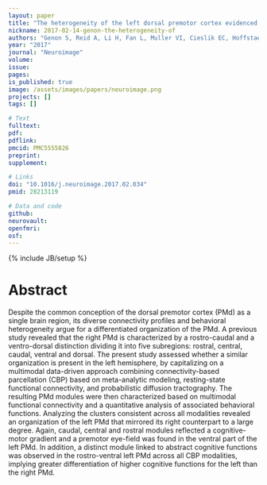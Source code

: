 ```yaml
---
layout: paper
title: "The heterogeneity of the left dorsal premotor cortex evidenced by multimodal connectivity-based parcellation and functional characterization."
nickname: 2017-02-14-genon-the-heterogeneity-of
authors: "Genon S, Reid A, Li H, Fan L, Muller VI, Cieslik EC, Hoffstaedter F, Langner R, Grefkes C, Laird AR, Fox PT, Jiang T, Amunts K, Eickhoff SB"
year: "2017"
journal: "Neuroimage"
volume: 
issue: 
pages: 
is_published: true
image: /assets/images/papers/neuroimage.png
projects: []
tags: []

# Text
fulltext:
pdf:
pdflink:
pmcid: PMC5555826
preprint:
supplement:

# Links
doi: "10.1016/j.neuroimage.2017.02.034"
pmid: 28213119

# Data and code
github:
neurovault:
openfmri:
osf:
---
```

{% include JB/setup %}

# Abstract

Despite the common conception of the dorsal premotor cortex (PMd) as a single brain region, its diverse connectivity profiles and behavioral heterogeneity argue for a differentiated organization of the PMd. A previous study revealed that the right PMd is characterized by a rostro-caudal and a ventro-dorsal distinction dividing it into five subregions: rostral, central, caudal, ventral and dorsal. The present study assessed whether a similar organization is present in the left hemisphere, by capitalizing on a multimodal data-driven approach combining connectivity-based parcellation (CBP) based on meta-analytic modeling, resting-state functional connectivity, and probabilistic diffusion tractography. The resulting PMd modules were then characterized based on multimodal functional connectivity and a quantitative analysis of associated behavioral functions. Analyzing the clusters consistent across all modalities revealed an organization of the left PMd that mirrored its right counterpart to a large degree. Again, caudal, central and rostral modules reflected a cognitive-motor gradient and a premotor eye-field was found in the ventral part of the left PMd. In addition, a distinct module linked to abstract cognitive functions was observed in the rostro-ventral left PMd across all CBP modalities, implying greater differentiation of higher cognitive functions for the left than the right PMd.
